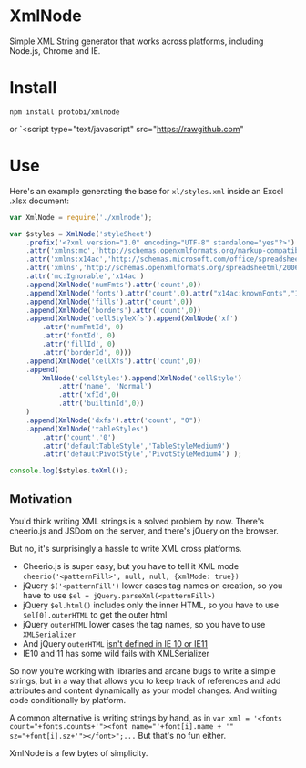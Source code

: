 # XmlNode

Simple XML String generator that works across platforms, including Node.js, Chrome and IE.

# Install
`npm install protobi/xmlnode`

or
`<script type="text/javascript" src="https://rawgithub.com"

# Use
Here's an example generating the base for `xl/styles.xml` inside an Excel .xlsx document:

```js
var XmlNode = require('./xmlnode');

var $styles = XmlNode('styleSheet')
    .prefix('<?xml version="1.0" encoding="UTF-8" standalone="yes"?>')
    .attr('xmlns:mc','http://schemas.openxmlformats.org/markup-compatibility/2006')
    .attr('xmlns:x14ac','http://schemas.microsoft.com/office/spreadsheetml/2009/9/ac')
    .attr('xmlns','http://schemas.openxmlformats.org/spreadsheetml/2006/main')
    .attr('mc:Ignorable','x14ac')
    .append(XmlNode('numFmts').attr('count',0))
    .append(XmlNode('fonts').attr('count',0).attr("x14ac:knownFonts","1"))
    .append(XmlNode('fills').attr('count',0))
    .append(XmlNode('borders').attr('count',0))
    .append(XmlNode('cellStyleXfs').append(XmlNode('xf')
        .attr('numFmtId', 0)
        .attr('fontId', 0)
        .attr('fillId', 0)
        .attr('borderId', 0)))
    .append(XmlNode('cellXfs').attr('count',0))
    .append(
        XmlNode('cellStyles').append(XmlNode('cellStyle')
            .attr('name', 'Normal')
            .attr('xfId',0)
            .attr('builtinId',0))
    )
    .append(XmlNode('dxfs').attr('count', "0"))
    .append(XmlNode('tableStyles')
        .attr('count','0')
        .attr('defaultTableStyle','TableStyleMedium9')
        .attr('defaultPivotStyle','PivotStyleMedium4') );

console.log($styles.toXml());
```

## Motivation
You'd think writing XML strings is a solved problem by now.  There's cheerio.js and JSDom on the server, and there's jQuery on the browser.

But no, it's surprisingly a hassle to write XML cross platforms.

 * Cheerio.js is super easy, but you have to tell it XML mode `cheerio('<patternFill>', null, null, {xmlMode: true})`
 * jQuery `$('<patternFill')` lower cases tag names on creation, so you have to use `$el = jQuery.parseXml(<patternFill>)`
 * jQuery `$el.html()` includes only the inner HTML, so you have to use `$el[0].outerHTML` to get the outer html
 * jQuery `outerHTML` lower cases the tag names, so you have to use `XMLSerializer`
 * And jQuery `outerHTML` [isn't defined in IE 10 or IE11](http://stackoverflow.com/questions/28799419/how-to-reliably-convert-xml-to-string-in-ie-10-11)
 * IE10 and 11 has some wild fails with XMLSerializer

So now you're working with libraries and arcane bugs to write a simple strings, but in a way that allows you to keep track
of references and add attributes and content dynamically as your model changes.  And writing code conditionally by platform.

A common alternative is writing strings by hand, as in `var xml = '<fonts count="+fonts.counts+'"><font name="'+font[i].name + '" sz="+font[i].sz+'"></font>";...`  But that's no fun either.

XmlNode is a few bytes of simplicity.  


